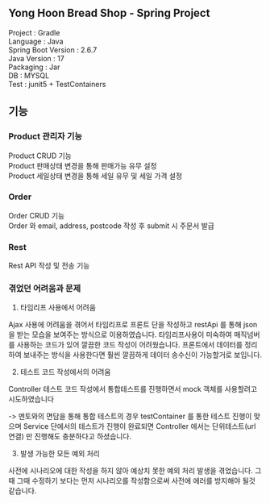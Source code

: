 ## Yong Hoon Bread Shop - Spring Project

Project : Gradle<br>
Language : Java<br>
Spring Boot Version : 2.6.7<br>
Java Version : 17<br>
Packaging : Jar<br>
DB : MYSQL<br>
Test : junit5 + TestContainers<br>

## 기능
### Product 관리자 기능
Product CRUD 기능<br>
Product 판매상태 변경을 통해 판매가능 유무 설정<br>
Product 세일상태 변경을 통해 세일 유무 및 세일 가격 설정

### Order
Order CRUD 기능<br>
Order 와 email, address, postcode 작성 후 submit 시 주문서 발급<br>

### Rest
Rest API 작성 및 전송 기능


### 겪었던 어려움과 문제
1. 타임리프 사용에서 어려움

Ajax 사용에 어려움을 겪어서 타임리프로 프론트 단을 작성하고 restApi 를 통해 json 을 받는 모습을 보여주는 방식으로 이용하였습니다.
타임리프사용이 미숙하여 매직넘버 를 사용하는 코드가 있어 깔끔한 코드 작성이 어려웠습니다.
프론트에서 데이터를 정리하여 보내주는 방식을 사용한다면 훨씬 깔끔하게 데이터 송수신이 가능할거로 보입니다.



2. 테스트 코드 작성에서의 어려움

Controller 테스트 코드 작성에서 통합테스트를 진행하면서 mock 객체를 사용할려고 시도하였습니다<br>

-> 멘토와의 면담을 통해 통합 테스트의 경우 testContainer 를 통한 테스트 진행이 맞으며 Service 단에서의 테스트가 진행이 완료되면 Controller 에서는 단위테스트(url 연결) 만 진행해도 충분하다고 하셨습니다.



3. 발생 가능한 모든 예외 처리

사전에 시나리오에 대한 작성을 하지 않아 예상치 못한 예외 처리 발생을 겪었습니다. 그때 그때 수정하기 보다는 먼저 시나리오를 작성함으로써 사전에 에러를 방지해야 될것 같습니다.






